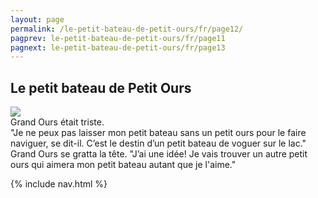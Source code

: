 ```yaml
---
layout: page
permalink: /le-petit-bateau-de-petit-ours/fr/page12/
pagprev: le-petit-bateau-de-petit-ours/fr/page11
pagnext: le-petit-bateau-de-petit-ours/fr/page13
---
```


## Le petit bateau de Petit Ours

<img src="{{ site.baseurl }}/img/le-petit-bateau-de-petit-ours/page12.jpg"/>

<div class="childbook-text">
Grand Ours était triste.<br />
"Je ne peux pas laisser mon petit bateau sans un petit ours pour le faire naviguer, se dit-il. C’est le destin d’un petit bateau de voguer sur le lac."<br />
Grand Ours se gratta la tête. "J’ai une idée! Je vais trouver un autre petit ours qui aimera mon petit bateau autant que je l'aime."
</div>

{% include nav.html %}
